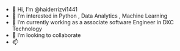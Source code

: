 - 👋 Hi, I’m @haiderrizvi1441
- 👀 I’m interested in Python , Data Analytics , Machine Learning
- 🌱 I’m currently working as a associate software Engineer in DXC Technology
- 💞️ I’m looking to collaborate
- 📫 


<!---
haiderrizvi1441/haiderrizvi1441 is a ✨ special ✨ repository because its `README.md` (this file) appears on your GitHub profile.
You can click the Preview link to take a look at your changes.
--->
